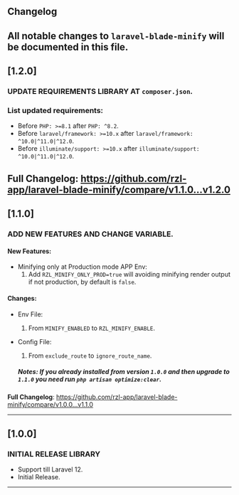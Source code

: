 ## Changelog

## All notable changes to `laravel-blade-minify` will be documented in this file.

## [1.2.0]

### UPDATE REQUIREMENTS LIBRARY AT `composer.json`.

### List updated requirements:

- Before `PHP: >=8.1` after `PHP: ^8.2`.
- Before `laravel/framework: >=10.x` after `laravel/framework: ^10.0|^11.0|^12.0`.
- Before `illuminate/support: >=10.x` after `illuminate/support: ^10.0|^11.0|^12.0`.

## **Full Changelog**: https://github.com/rzl-app/laravel-blade-minify/compare/v1.1.0...v1.2.0

## [1.1.0]

### ADD NEW FEATURES AND CHANGE VARIABLE.

#### New Features:

- Minifying only at Production mode APP Env:
  1. Add `RZL_MINIFY_ONLY_PROD=true` will avoiding minifying render output if not production, by default is `false`.

#### Changes:

- Env File:

  1.  From `MINIFY_ENABLED` to `RZL_MINIFY_ENABLE`.

- Config File:

  1.  From `exclude_route` to `ignore_route_name`.

  ##### Notes: If you already installed from version `1.0.0` and then upgrade to `1.1.0` you need run `php artisan optimize:clear`.

**Full Changelog**: https://github.com/rzl-app/laravel-blade-minify/compare/v1.0.0...v1.1.0

---

## [1.0.0]

### INITIAL RELEASE LIBRARY

- Support till Laravel 12.
- Initial Release.

---
